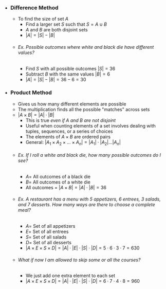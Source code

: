 - ### Difference Method
	- To find the size of set $A$
		- Find a larger set $S$ such that $S = A \cup B$
		- $A$ and $B$ are both disjoint sets
		- $|A|=|S|-|B|$
	- ###### Ex. Possible outcomes where white and black die have different values?
		- Find $S$ with all possible outcomes $|S|=36$
		- Subtract $B$ with the same values $|B|=6$
		- $|A|=|S|-|B|=36-6=30$

- ### Product Method
	- Gives us how many different elements are possible
	- The multiplication finds all the possible "matches" across sets
	- $|A \times B| = |A| \cdot |B|$
		- This is true *even if $A$ and $B$ are not disjoint*
		- Useful when counting elements of a set involves dealing with tuples, sequences, or a series of choices
		- The elements of $A \times B$ are ordered pairs
		- General: $|A_{1} \times A_{2} \times \dots \times A_{n}| = |A_{1}| \cdot |A_{2}| \dots |A_{n}|$
	- ###### Ex. If I roll a white and black die, how many possible outcomes do I see?
		- $A=$ All outcomes of a black die
		- $B =$ All outcomes of a white die
		- All outcomes $=$ $|A \times B| = |A| \cdot |B| = 36$
	- ###### Ex. A restaurant has a menu with 5 appetizers, 6 entrees, 3 salads, and 7 desserts. How many ways are there to choose a complete meal?
		- $A=$ Set of all appetizers
		- $E=$ Set of all entrees
		- $S=$ Set of all salads
		- $D=$ Set of all desserts
		- $|A \times E \times S \times D| =|A| \cdot |E| \cdot |S| \cdot |D|= 5 \cdot 6 \cdot 3 \cdot 7 = 630$
	- ###### What if now I am allowed to skip some or all the courses?
		- We just add one extra element to each set
		- $|A \times E \times S \times D| =|A| \cdot |E| \cdot |S| \cdot |D|= 6 \cdot 7 \cdot 4 \cdot 8 = 960$